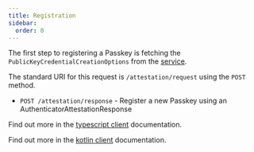 ```yaml
---
title: Registration
sidebar:
  order: 0
---
```


The first step to registering a Passkey is fetching the `PublicKeyCredentialCreationOptions` from the [service](). 

The standard URI for this request is `/attestation/request` using the `POST` method.


- `POST /attestation/response` - Register a new Passkey using an AuthenticatorAttestationResponse

Find out more in the [typescript client](../../../clients/browser/registration) documentation.



Find out more in the [kotlin client](../../../clients/android/registration) documentation.

